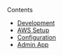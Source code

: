 Contents

 - [Development](docs/development.md)
 - [AWS Setup](docs/aws-setup.md)
 - [Configuration](docs/configuration.md)
 - [Admin App](docs/admin-app.md)
